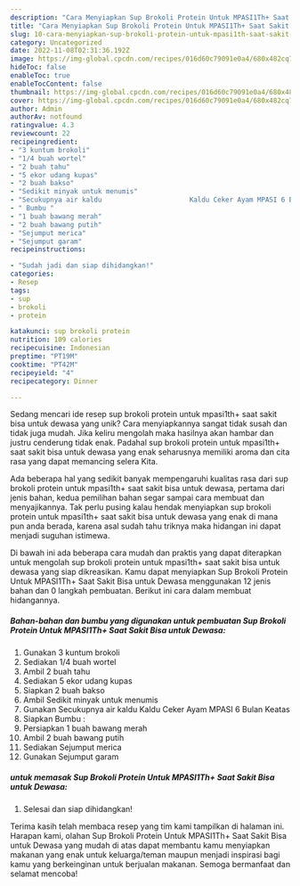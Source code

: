 ```yaml
---
description: "Cara Menyiapkan Sup Brokoli Protein Untuk MPASI1Th+ Saat Sakit Bisa untuk Dewasa yang Mantap"
title: "Cara Menyiapkan Sup Brokoli Protein Untuk MPASI1Th+ Saat Sakit Bisa untuk Dewasa yang Mantap"
slug: 10-cara-menyiapkan-sup-brokoli-protein-untuk-mpasi1th-saat-sakit-bisa-untuk-dewasa-yang-mantap
category: Uncategorized
date: 2022-11-08T02:31:36.192Z
image: https://img-global.cpcdn.com/recipes/016d60c79091e0a4/680x482cq70/sup-brokoli-protein-untuk-mpasi1th-saat-sakit-bisa-untuk-dewasa-foto-resep-utama.jpg
hideToc: false
enableToc: true
enableTocContent: false
thumbnail: https://img-global.cpcdn.com/recipes/016d60c79091e0a4/680x482cq70/sup-brokoli-protein-untuk-mpasi1th-saat-sakit-bisa-untuk-dewasa-foto-resep-utama.jpg
cover: https://img-global.cpcdn.com/recipes/016d60c79091e0a4/680x482cq70/sup-brokoli-protein-untuk-mpasi1th-saat-sakit-bisa-untuk-dewasa-foto-resep-utama.jpg
author: Admin
authorAv: notfound
ratingvalue: 4.3
reviewcount: 22
recipeingredient:
- "3 kuntum brokoli"
- "1/4 buah wortel"
- "2 buah tahu"
- "5 ekor udang kupas"
- "2 buah bakso"
- "Sedikit minyak untuk menumis"
- "Secukupnya air kaldu                      Kaldu Ceker Ayam MPASI 6 Bulan Keatas"
- " Bumbu "
- "1 buah bawang merah"
- "2 buah bawang putih"
- "Sejumput merica"
- "Sejumput garam"
recipeinstructions:

- "Sudah jadi dan siap dihidangkan!"
categories:
- Resep
tags:
- sup
- brokoli
- protein

katakunci: sup brokoli protein 
nutrition: 109 calories
recipecuisine: Indonesian
preptime: "PT19M"
cooktime: "PT42M"
recipeyield: "4"
recipecategory: Dinner

---
```





Sedang mencari ide resep sup brokoli protein untuk mpasi1th+ saat sakit bisa untuk dewasa yang unik? Cara menyiapkannya sangat tidak susah dan tidak juga mudah. Jika keliru mengolah maka hasilnya akan hambar dan justru cenderung tidak enak. Padahal sup brokoli protein untuk mpasi1th+ saat sakit bisa untuk dewasa yang enak seharusnya memiliki aroma dan cita rasa yang dapat memancing selera Kita.







Ada beberapa hal yang sedikit banyak mempengaruhi kualitas rasa dari sup brokoli protein untuk mpasi1th+ saat sakit bisa untuk dewasa, pertama dari jenis bahan, kedua pemilihan bahan segar sampai cara membuat dan menyajikannya. Tak perlu pusing kalau hendak menyiapkan sup brokoli protein untuk mpasi1th+ saat sakit bisa untuk dewasa yang enak di mana pun anda berada, karena asal sudah tahu triknya maka hidangan ini dapat menjadi suguhan istimewa.






Di bawah ini ada beberapa cara mudah dan praktis yang dapat diterapkan untuk mengolah sup brokoli protein untuk mpasi1th+ saat sakit bisa untuk dewasa yang siap dikreasikan. Kamu dapat menyiapkan Sup Brokoli Protein Untuk MPASI1Th+ Saat Sakit Bisa untuk Dewasa menggunakan 12 jenis bahan dan 0 langkah pembuatan. Berikut ini cara dalam membuat hidangannya.

<!--inarticleads1-->

##### Bahan-bahan dan bumbu yang digunakan untuk pembuatan Sup Brokoli Protein Untuk MPASI1Th+ Saat Sakit Bisa untuk Dewasa:

1. Gunakan 3 kuntum brokoli
1. Sediakan 1/4 buah wortel
1. Ambil 2 buah tahu
1. Sediakan 5 ekor udang kupas
1. Siapkan 2 buah bakso
1. Ambil Sedikit minyak untuk menumis
1. Gunakan Secukupnya air kaldu                      Kaldu Ceker Ayam MPASI 6 Bulan Keatas
1. Siapkan  Bumbu :
1. Persiapkan 1 buah bawang merah
1. Ambil 2 buah bawang putih
1. Sediakan Sejumput merica
1. Gunakan Sejumput garam




<!--inarticleads2-->

#####  untuk memasak Sup Brokoli Protein Untuk MPASI1Th+ Saat Sakit Bisa untuk Dewasa:


1. Selesai dan siap dihidangkan!



Terima kasih telah membaca resep yang tim kami tampilkan di halaman ini. Harapan kami, olahan Sup Brokoli Protein Untuk MPASI1Th+ Saat Sakit Bisa untuk Dewasa yang mudah di atas dapat membantu kamu menyiapkan makanan yang enak untuk keluarga/teman maupun menjadi inspirasi bagi kamu yang berkeinginan untuk berjualan makanan. Semoga bermanfaat dan selamat mencoba!
